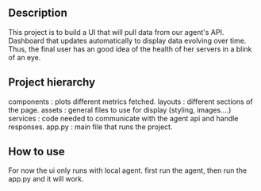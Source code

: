 ## Description

This project is to build a UI that will pull data from our agent's API.
Dashboard that updates automatically to display data evolving over time. Thus, the final user has an good idea of the health of her servers in a blink of an eye.

## Project hierarchy

components : plots different metrics fetched.
layouts : different sections of the page.
assets : general files to use for display (styling, images....)
services : code needed to communicate with the agent api and handle responses.
app.py : main file that runs the project.


## How to use

For now the ui only runs with local agent. first run the agent, then run the app.py and it will work. 